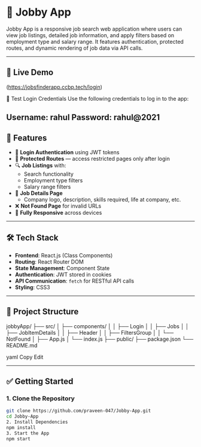 # 💼 Jobby App

Jobby App is a responsive job search web application where users can view job listings, detailed job information, and apply filters based on employment type and salary range. It features authentication, protected routes, and dynamic rendering of job data via API calls.

---

## 🔗 Live Demo

(https://jobsfinderapp.ccbp.tech/login)

🔐 Test Login Credentials
Use the following credentials to log in to the app:

Username: rahul
Password: rahul@2021
---

## 🚀 Features

- 🔐 **Login Authentication** using JWT tokens
- 🧭 **Protected Routes** — access restricted pages only after login
- 🔍 **Job Listings** with:
  - Search functionality
  - Employment type filters
  - Salary range filters
- 📄 **Job Details Page**
  - Company logo, description, skills required, life at company, etc.
- ❌ **Not Found Page** for invalid URLs
- 📱 **Fully Responsive** across devices

---

## 🛠️ Tech Stack

- **Frontend**: React.js (Class Components)
- **Routing**: React Router DOM
- **State Management**: Component State
- **Authentication**: JWT stored in cookies
- **API Communication**: `fetch` for RESTful API calls
- **Styling**: CSS3

---

## 📁 Project Structure

jobbyApp/
├── src/
│ ├── components/
│ │ ├── Login
│ │ ├── Jobs
│ │ ├── JobItemDetails
│ │ ├── Header
│ │ ├── FiltersGroup
│ │ └── NotFound
│ ├── App.js
│ └── index.js
├── public/
├── package.json
└── README.md

yaml
Copy
Edit

---

## ✅ Getting Started

### 1. Clone the Repository

```bash
git clone https://github.com/praveen-047/Jobby-App.git
cd Jobby-App
2. Install Dependencies
npm install
3. Start the App
npm start

